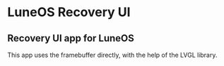 LuneOS Recovery UI
==================

Recovery UI app for LuneOS
-----

This app uses the framebuffer directly, with the help of the LVGL library.



